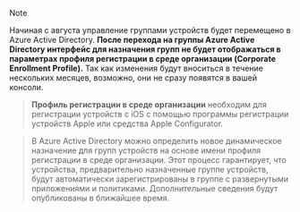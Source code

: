 > [!NOTE]
> Начиная с августа управление группами устройств будет перемещено в Azure Active Directory. **После перехода на группы Azure Active Directory интерфейс для назначения групп не будет отображаться в параметрах профиля регистрации в среде организации (Corporate Enrollment Profile).** Так как изменения будут вноситься в течение нескольких месяцев, возможно, они не сразу появятся в вашей консоли.

> **Профиль регистрации в среде организации** необходим для регистрации устройств с iOS с помощью программы регистрации устройств Apple или средства Apple Configurator.

>В Azure Active Directory можно определить новое динамическое назначение для групп устройств на основе имени профиля регистрации в среде организации. Этот процесс гарантирует, что устройства, предварительно назначенные группе устройств, будут автоматически зарегистрированы в группе с развернутыми приложениями и политиками. Дополнительные сведения будут опубликованы в ближайшее время.


<!--HONumber=Jun16_HO4-->


